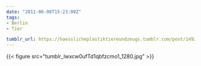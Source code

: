 ```yaml
---
date: "2011-06-08T15:23:00Z"
tags:
- Berlin
- Tier

tumblr_url: https://haesslicheplastiktiereundzeugs.tumblr.com/post/14924279087
---
```

{{< figure src="tumblr_lwxcw0ufTd1qbfzcmo1_1280.jpg" >}}

